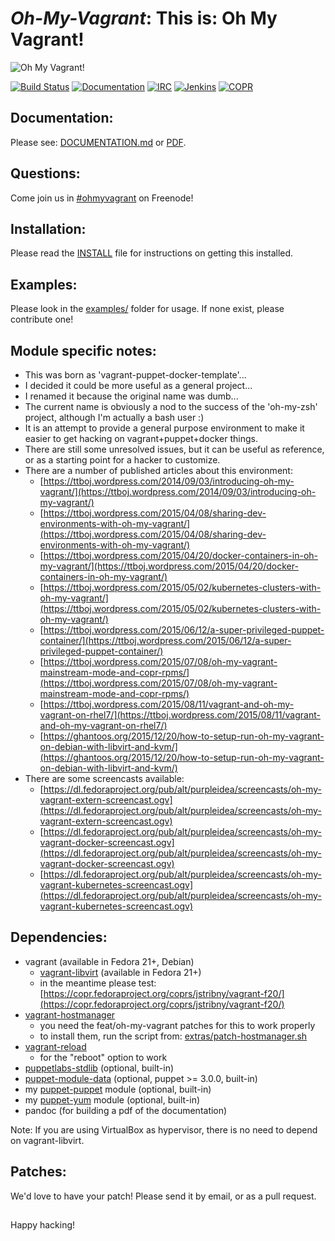 # *Oh-My-Vagrant*: This is: Oh My Vagrant!

![Oh My Vagrant!](https://raw.githubusercontent.com/purpleidea/oh-my-vagrant/master/art/omv.png)

[![Build Status](https://secure.travis-ci.org/purpleidea/oh-my-vagrant.png?branch=master)](http://travis-ci.org/purpleidea/oh-my-vagrant)
[![Documentation](https://img.shields.io/docs/markdown.png)](DOCUMENTATION.md)
[![IRC](https://img.shields.io/irc/%23ohmyvagrant.png)](https://webchat.freenode.net/?channels=#ohmyvagrant)
[![Jenkins](https://img.shields.io/jenkins/status.png)](https://ci.centos.org/job/purpleidea-oh-my-vagrant/)
[![COPR](https://img.shields.io/copr/builds.png)](https://copr.fedoraproject.org/coprs/purpleidea/oh-my-vagrant/)

## Documentation:
Please see: [DOCUMENTATION.md](DOCUMENTATION.md) or [PDF](https://pdfdoc-purpleidea.rhcloud.com/pdf/https://github.com/purpleidea/oh-my-vagrant/blob/master/DOCUMENTATION.md).

## Questions:
Come join us in [#ohmyvagrant](https://webchat.freenode.net/?channels=#ohmyvagrant) on Freenode!

## Installation:
Please read the [INSTALL](INSTALL) file for instructions on getting this installed.

## Examples:
Please look in the [examples/](examples/) folder for usage. If none exist, please contribute one!

## Module specific notes:

* This was born as 'vagrant-puppet-docker-template'...
* I decided it could be more useful as a general project...
* I renamed it because the original name was dumb...
* The current name is obviously a nod to the success of the 'oh-my-zsh' project, although I'm actually a bash user :)
* It is an attempt to provide a general purpose environment to make it easier to get hacking on vagrant+puppet+docker things.
* There are still some unresolved issues, but it can be useful as reference, or as a starting point for a hacker to customize.
* There are a number of published articles about this environment:
  * [https://ttboj.wordpress.com/2014/09/03/introducing-oh-my-vagrant/](https://ttboj.wordpress.com/2014/09/03/introducing-oh-my-vagrant/)
  * [https://ttboj.wordpress.com/2015/04/08/sharing-dev-environments-with-oh-my-vagrant/](https://ttboj.wordpress.com/2015/04/08/sharing-dev-environments-with-oh-my-vagrant/)
  * [https://ttboj.wordpress.com/2015/04/20/docker-containers-in-oh-my-vagrant/](https://ttboj.wordpress.com/2015/04/20/docker-containers-in-oh-my-vagrant/)
  * [https://ttboj.wordpress.com/2015/05/02/kubernetes-clusters-with-oh-my-vagrant/](https://ttboj.wordpress.com/2015/05/02/kubernetes-clusters-with-oh-my-vagrant/)
  * [https://ttboj.wordpress.com/2015/06/12/a-super-privileged-puppet-container/](https://ttboj.wordpress.com/2015/06/12/a-super-privileged-puppet-container/)
  * [https://ttboj.wordpress.com/2015/07/08/oh-my-vagrant-mainstream-mode-and-copr-rpms/](https://ttboj.wordpress.com/2015/07/08/oh-my-vagrant-mainstream-mode-and-copr-rpms/)
  * [https://ttboj.wordpress.com/2015/08/11/vagrant-and-oh-my-vagrant-on-rhel7/](https://ttboj.wordpress.com/2015/08/11/vagrant-and-oh-my-vagrant-on-rhel7/)
  * [https://ghantoos.org/2015/12/20/how-to-setup-run-oh-my-vagrant-on-debian-with-libvirt-and-kvm/](https://ghantoos.org/2015/12/20/how-to-setup-run-oh-my-vagrant-on-debian-with-libvirt-and-kvm/)
* There are some screencasts available:
  * [https://dl.fedoraproject.org/pub/alt/purpleidea/screencasts/oh-my-vagrant-extern-screencast.ogv](https://dl.fedoraproject.org/pub/alt/purpleidea/screencasts/oh-my-vagrant-extern-screencast.ogv)
  * [https://dl.fedoraproject.org/pub/alt/purpleidea/screencasts/oh-my-vagrant-docker-screencast.ogv](https://dl.fedoraproject.org/pub/alt/purpleidea/screencasts/oh-my-vagrant-docker-screencast.ogv)
  * [https://dl.fedoraproject.org/pub/alt/purpleidea/screencasts/oh-my-vagrant-kubernetes-screencast.ogv](https://dl.fedoraproject.org/pub/alt/purpleidea/screencasts/oh-my-vagrant-kubernetes-screencast.ogv)

## Dependencies:
* vagrant (available in Fedora 21+, Debian)
  * [vagrant-libvirt](https://github.com/pradels/vagrant-libvirt/) (available in Fedora 21+)
  * in the meantime please test: [https://copr.fedoraproject.org/coprs/jstribny/vagrant-f20/](https://copr.fedoraproject.org/coprs/jstribny/vagrant-f20/)
* [vagrant-hostmanager](https://github.com/purpleidea/vagrant-hostmanager/)
  * you need the feat/oh-my-vagrant patches for this to work properly
  * to install them, run the script from: [extras/patch-hostmanager.sh](extras/patch-hostmanager.sh)
* [vagrant-reload](https://github.com/aidanns/vagrant-reload)
  * for the "reboot" option to work
* [puppetlabs-stdlib](https://github.com/puppetlabs/puppetlabs-stdlib) (optional, built-in)
* [puppet-module-data](https://github.com/ripienaar/puppet-module-data/) (optional, puppet >= 3.0.0, built-in)
* my [puppet-puppet](https://github.com/purpleidea/puppet-puppet) module (optional, built-in)
* my [puppet-yum](https://github.com/purpleidea/puppet-yum) module (optional, built-in)
* pandoc (for building a pdf of the documentation)

Note: If you are using VirtualBox as hypervisor, there is no need to depend on vagrant-libvirt.

## Patches:
We'd love to have your patch! Please send it by email, or as a pull request.

##

Happy hacking!
